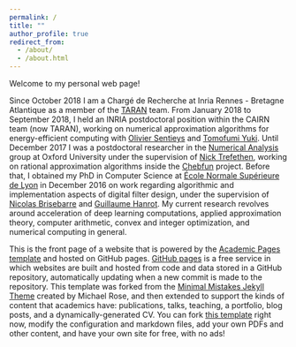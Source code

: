 ```yaml
---
permalink: /
title: ""
author_profile: true
redirect_from: 
  - /about/
  - /about.html
---
```


Welcome to my personal web page!

Since October 2018 I am a Chargé de Recherche at Inria Rennes - Bretagne Atlantique as a member of the [TARAN](https://team.inria.fr/taran/) team. From January 2018 to September 2018, I held an INRIA postdoctoral position within the CAIRN team (now TARAN), working on numerical approximation algorithms for energy-efficient computing with [Olivier Sentieys](https://people.rennes.inria.fr/Olivier.Sentieys/) and [Tomofumi Yuki](https://people.irisa.fr/Tomofumi.Yuki/). Until December 2017 I was a postdoctoral researcher in the [Numerical Analysis](https://www.maths.ox.ac.uk/groups/numerical-analysis) group at Oxford University under the supervision of [Nick Trefethen](https://www.maths.ox.ac.uk/people/nick.trefethen), working on rational approximation algorithms inside the [Chebfun](https://www.chebfun.org/) project. Before that, I obtained my PhD in Computer Science at [École Normale Supérieure de Lyon](https://www.ens-lyon.fr/) in December 2016 on work regarding algorithmic and implementation aspects of digital filter design, under the supervision of [Nicolas Brisebarre](https://perso.ens-lyon.fr/nicolas.brisebarre/) and [Guillaume Hanrot](https://perso.ens-lyon.fr/guillaume.hanrot/). My current research revolves around acceleration of deep learning computations, applied approximation theory, computer arithmetic, convex and integer optimization, and numerical computing in general.

This is the front page of a website that is powered by the [Academic Pages template](https://github.com/academicpages/academicpages.github.io) and hosted on GitHub pages. [GitHub pages](https://pages.github.com) is a free service in which websites are built and hosted from code and data stored in a GitHub repository, automatically updating when a new commit is made to the repository. This template was forked from the [Minimal Mistakes Jekyll Theme](https://mmistakes.github.io/minimal-mistakes/) created by Michael Rose, and then extended to support the kinds of content that academics have: publications, talks, teaching, a portfolio, blog posts, and a dynamically-generated CV. You can fork [this template](https://github.com/academicpages/academicpages.github.io) right now, modify the configuration and markdown files, add your own PDFs and other content, and have your own site for free, with no ads!
